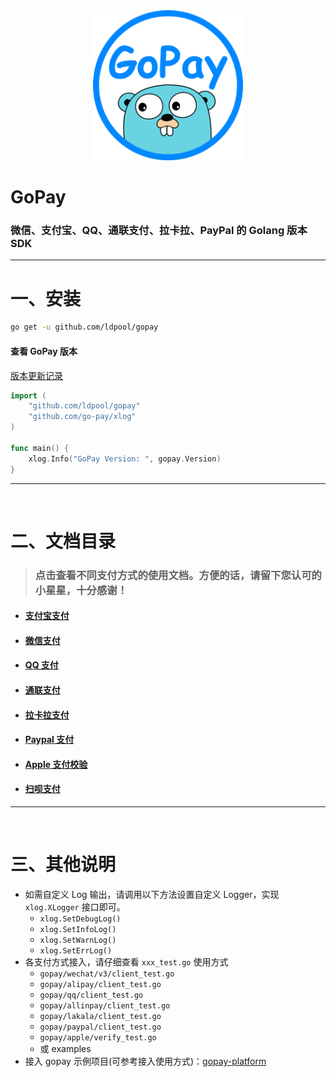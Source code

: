 <div align=center><img width="240" height="240" alt="Logo was Loading Faild!" src="logo.png"/></div>

# GoPay

### 微信、支付宝、QQ、通联支付、拉卡拉、PayPal 的 Golang 版本 SDK

---

# 一、安装

```bash
go get -u github.com/ldpool/gopay
```

#### 查看 GoPay 版本

[版本更新记录](https://github.com/ldpool/gopay/blob/main/release_note.txt)

```go
import (
    "github.com/ldpool/gopay"
    "github.com/go-pay/xlog"
)

func main() {
    xlog.Info("GoPay Version: ", gopay.Version)
}
```

---

<br>

# 二、文档目录

> ### 点击查看不同支付方式的使用文档。方便的话，请留下您认可的小星星，十分感谢！

- #### [支付宝支付](https://github.com/ldpool/gopay/blob/main/doc/alipay.md)
- #### [微信支付](https://github.com/ldpool/gopay/blob/main/doc/wechat_v3.md)
- #### [QQ 支付](https://github.com/ldpool/gopay/blob/main/doc/qq.md)
- #### [通联支付](https://github.com/ldpool/gopay/blob/main/doc/allinpay.md)
- #### [拉卡拉支付](https://github.com/ldpool/gopay/blob/main/doc/lakala.md)
- #### [Paypal 支付](https://github.com/ldpool/gopay/blob/main/doc/paypal.md)
- #### [Apple 支付校验](https://github.com/ldpool/gopay/blob/main/doc/apple.md)
- #### [扫呗支付](https://github.com/ldpool/gopay/blob/main/doc/saobei.md)

---

<br>

# 三、其他说明

- 如需自定义 Log 输出，请调用以下方法设置自定义 Logger，实现 `xlog.XLogger` 接口即可。
  - `xlog.SetDebugLog()`
  - `xlog.SetInfoLog()`
  - `xlog.SetWarnLog()`
  - `xlog.SetErrLog()`
- 各支付方式接入，请仔细查看 `xxx_test.go` 使用方式
  - `gopay/wechat/v3/client_test.go`
  - `gopay/alipay/client_test.go`
  - `gopay/qq/client_test.go`
  - `gopay/allinpay/client_test.go`
  - `gopay/lakala/client_test.go`
  - `gopay/paypal/client_test.go`
  - `gopay/apple/verify_test.go`
  - 或 examples
- 接入 gopay 示例项目(可参考接入使用方式)：[gopay-platform](https://github.com/ldpool/gopay-platform)
